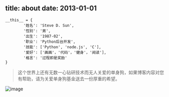 title: about
date: 2013-01-01
---

    __this__ = {
            '姓名': 'Steve D. Sun',
            '性别': '男',
            '出生': '1987-02',
            '职业': 'Python后台开发',
            '技能': ['Python', 'node.js', 'C'],
            '爱好': ['画画'，'代码'，'健身'，'阅读'],
            '格言': '过程即是奖励'
    }

> 这个世界上还有无数一心钻研技术而无人关爱的单身狗，如果博客内容对您有帮助，请为关爱单身狗基金送去一份厚重的希望。

![image](/code.png)
